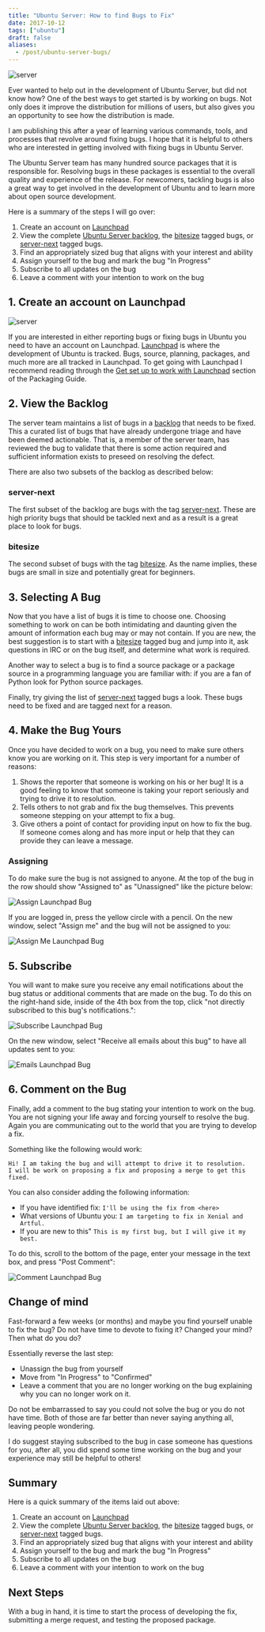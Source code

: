 ```yaml
---
title: "Ubuntu Server: How to find Bugs to Fix"
date: 2017-10-12
tags: ["ubuntu"]
draft: false
aliases:
  - /post/ubuntu-server-bugs/
---
```


![server](/img/ubuntu/server.png#center)

Ever wanted to help out in the development of Ubuntu Server, but did not know how? One of the best ways to get started is by working on bugs. Not only does it improve the distribution for millions of users, but also gives you an opportunity to see how the distribution is made.

I am publishing this after a year of learning various commands, tools, and processes that revolve around fixing bugs. I hope that it is helpful to others who are interested in getting involved with fixing bugs in Ubuntu Server.

The Ubuntu Server team has many hundred source packages that it is responsible for. Resolving bugs in these packages is essential to the overall quality and experience of the release. For newcomers, tackling bugs is also a great way to get involved in the development of Ubuntu and to learn more about open source development.

Here is a summary of the steps I will go over:

  1. Create an account on [Launchpad](https://launchpad.net/)
  1. View the complete [Ubuntu Server backlog](https://bugs.launchpad.net/~ubuntu-server/+subscribedbugs), the [bitesize](https://bugs.launchpad.net/~ubuntu-server/+subscribedbugs?field.searchtext=&field.status:list=NEW&field.status:list=CONFIRMED&field.status:list=TRIAGED&field.status:list=INPROGRESS&field.status:list=FIXCOMMITTED&field.status:list=INCOMPLETE_WITH_RESPONSE&field.status:list=INCOMPLETE_WITHOUT_RESPONSE&assignee_option=any&field.assignee=&field.bug_reporter=&field.bug_commenter=&field.subscriber=&field.structural_subscriber=&field.tag=bitesize&field.tags_combinator=ANY&field.status_upstream-empty-marker=1&field.has_cve.used=&field.omit_dupes.used=&field.omit_dupes=on&field.affects_me.used=&field.has_patch.used=&field.has_branches.used=&field.has_branches=on&field.has_no_branches.used=&field.has_no_branches=on&field.has_blueprints.used=&field.has_blueprints=on&field.has_no_blueprints.used=&field.has_no_blueprints=on&search=Search&orderby=-date_last_updated&start=0) tagged bugs, or [server-next](https://bugs.launchpad.net/ubuntu/?field.searchtext=&orderby=-importance&field.status:list=NEW&field.status:list=CONFIRMED&field.status:list=TRIAGED&field.status:list=INPROGRESS&field.status:list=FIXCOMMITTED&field.status:list=INCOMPLETE_WITH_RESPONSE&field.status:list=INCOMPLETE_WITHOUT_RESPONSE&assignee_option=any&field.assignee=&field.bug_reporter=&field.bug_commenter=&field.subscriber=&field.structural_subscriber=&field.component-empty-marker=1&field.tag=server-next&field.tags_combinator=ANY&field.status_upstream-empty-marker=1&field.has_cve.used=&field.omit_dupes.used=&field.omit_dupes=on&field.affects_me.used=&field.has_no_package.used=&field.has_patch.used=&field.has_branches.used=&field.has_branches=on&field.has_no_branches.used=&field.has_no_branches=on&field.has_blueprints.used=&field.has_blueprints=on&field.has_no_blueprints.used=&field.has_no_blueprints=on&search=Search) tagged bugs.
  1. Find an appropriately sized bug that aligns with your interest and ability
  1. Assign yourself to the bug and mark the bug "In Progress"
  1. Subscribe to all updates on the bug
  1. Leave a comment with your intention to work on the bug

## 1. Create an account on Launchpad

![server](/img/launchpad/logo.png#center)

If you are interested in either reporting bugs or fixing bugs in Ubuntu you need to have an account on Launchpad. [Launchpad](https://launchpad.net/) is where the development of Ubuntu is tracked. Bugs, source, planning, packages, and much more are all tracked in Launchpad. To get going with Launchpad I recommend reading through the [Get set up to work with Launchpad](http://packaging.ubuntu.com/html/getting-set-up.html#get-set-up-to-work-with-launchpad) section of the Packaging Guide.

## 2. View the Backlog

The server team maintains a list of bugs in a [backlog](https://bugs.launchpad.net/~ubuntu-server/+subscribedbugs) that needs to be fixed. This a curated list of bugs that have already undergone triage and have been deemed actionable. That is, a member of the server team, has reviewed the bug to validate that there is some action required and sufficient information exists to preseed on resolving the defect.

There are also two subsets of the backlog as described below:

### server-next

The first subset of the backlog are bugs with the tag [server-next](https://bugs.launchpad.net/ubuntu/?field.searchtext=&orderby=-importance&field.status:list=NEW&field.status:list=CONFIRMED&field.status:list=TRIAGED&field.status:list=INPROGRESS&field.status:list=FIXCOMMITTED&field.status:list=INCOMPLETE_WITH_RESPONSE&field.status:list=INCOMPLETE_WITHOUT_RESPONSE&assignee_option=any&field.assignee=&field.bug_reporter=&field.bug_commenter=&field.subscriber=&field.structural_subscriber=&field.component-empty-marker=1&field.tag=server-next&field.tags_combinator=ANY&field.status_upstream-empty-marker=1&field.has_cve.used=&field.omit_dupes.used=&field.omit_dupes=on&field.affects_me.used=&field.has_no_package.used=&field.has_patch.used=&field.has_branches.used=&field.has_branches=on&field.has_no_branches.used=&field.has_no_branches=on&field.has_blueprints.used=&field.has_blueprints=on&field.has_no_blueprints.used=&field.has_no_blueprints=on&search=search). These are high priority bugs that should be tackled next and as a result is a great place to look for bugs.

### bitesize

The second subset of bugs with the tag [bitesize](https://bugs.launchpad.net/~ubuntu-server/+subscribedbugs?field.searchtext=&field.status:list=NEW&field.status:list=CONFIRMED&field.status:list=TRIAGED&field.status:list=INPROGRESS&field.status:list=FIXCOMMITTED&field.status:list=INCOMPLETE_WITH_RESPONSE&field.status:list=INCOMPLETE_WITHOUT_RESPONSE&assignee_option=any&field.assignee=&field.bug_reporter=&field.bug_commenter=&field.subscriber=&field.structural_subscriber=&field.tag=bitesize&field.tags_combinator=ANY&field.status_upstream-empty-marker=1&field.has_cve.used=&field.omit_dupes.used=&field.omit_dupes=on&field.affects_me.used=&field.has_patch.used=&field.has_branches.used=&field.has_branches=on&field.has_no_branches.used=&field.has_no_branches=on&field.has_blueprints.used=&field.has_blueprints=on&field.has_no_blueprints.used=&field.has_no_blueprints=on&search=Search&orderby=-date_last_updated&start=0"). As the name implies, these bugs are small in size and potentially great for beginners.

## 3. Selecting A Bug

Now that you have a list of bugs it is time to choose one. Choosing something to work on can be both intimidating and daunting given the amount of information each bug may or may not contain. If you are new, the best suggestion is to start with a [bitesize](https://bugs.launchpad.net/~ubuntu-server/+subscribedbugs?field.searchtext=&field.status:list=NEW&field.status:list=CONFIRMED&field.status:list=TRIAGED&field.status:list=INPROGRESS&field.status:list=FIXCOMMITTED&field.status:list=INCOMPLETE_WITH_RESPONSE&field.status:list=INCOMPLETE_WITHOUT_RESPONSE&assignee_option=any&field.assignee=&field.bug_reporter=&field.bug_commenter=&field.subscriber=&field.structural_subscriber=&field.tag=bitesize&field.tags_combinator=ANY&field.status_upstream-empty-marker=1&field.has_cve.used=&field.omit_dupes.used=&field.omit_dupes=on&field.affects_me.used=&field.has_patch.used=&field.has_branches.used=&field.has_branches=on&field.has_no_branches.used=&field.has_no_branches=on&field.has_blueprints.used=&field.has_blueprints=on&field.has_no_blueprints.used=&field.has_no_blueprints=on&search=Search&orderby=-date_last_updated&start=0") tagged bug and jump into it, ask questions in IRC or on the bug itself, and determine what work is required.

Another way to select a bug is to find a source package or a package source in a programming language you are familiar with: if you are a fan of Python look for Python source packages.

Finally, try giving the list of [server-next](https://bugs.launchpad.net/ubuntu/?field.searchtext=&orderby=-importance&field.status:list=NEW&field.status:list=CONFIRMED&field.status:list=TRIAGED&field.status:list=INPROGRESS&field.status:list=FIXCOMMITTED&field.status:list=INCOMPLETE_WITH_RESPONSE&field.status:list=INCOMPLETE_WITHOUT_RESPONSE&assignee_option=any&field.assignee=&field.bug_reporter=&field.bug_commenter=&field.subscriber=&field.structural_subscriber=&field.component-empty-marker=1&field.tag=server-next&field.tags_combinator=ANY&field.status_upstream-empty-marker=1&field.has_cve.used=&field.omit_dupes.used=&field.omit_dupes=on&field.affects_me.used=&field.has_no_package.used=&field.has_patch.used=&field.has_branches.used=&field.has_branches=on&field.has_no_branches.used=&field.has_no_branches=on&field.has_blueprints.used=&field.has_blueprints=on&field.has_no_blueprints.used=&field.has_no_blueprints=on&search=search) tagged bugs a look. These bugs need to be fixed and are tagged next for a reason.

## 4. Make the Bug Yours

Once you have decided to work on a bug, you need to make sure others know you are working on it. This step is very important for a number of reasons:

  1. Shows the reporter that someone is working on his or her bug! It is a good feeling to know that someone is taking your report seriously and trying to drive it to resolution.
  1. Tells others to not grab and fix the bug themselves. This prevents someone stepping on your attempt to fix a bug.
  1. Give others a point of contact for providing input on how to fix the bug. If someone comes along and has more input or help that they can provide they can leave a message.

### Assigning

To do make sure the bug is not assigned to anyone. At the top of the bug in the row should show "Assigned to" as "Unassigned" like the picture below:

![Assign Launchpad Bug](/img/launchpad/bug_assign.png)

If you are logged in, press the yellow circle with a pencil. On the new window, select "Assign me" and the bug will not be assigned to you:

![Assign Me Launchpad Bug](/img/launchpad/bug_assign_me.png#center)

## 5. Subscribe

You will want to make sure you receive any email notifications about the bug status or additional comments that are made on the bug. To do this on the right-hand side, inside of the 4th box from the top, click "not directly subscribed to this bug's notifications.":

![Subscribe Launchpad Bug](/img/launchpad/bug_subscribe.png#center)

On the new window, select "Receive all emails about this bug" to have all updates sent to you:

![Emails Launchpad Bug](/img/launchpad/bug_all_emails.png#center)

## 6. Comment on the Bug

Finally, add a comment to the bug stating your intention to work on the bug. You are not signing your life away and forcing yourself to resolve the bug. Again you are communicating out to the world that you are trying to develop a fix.

Something like the following would work:

```text
Hi! I am taking the bug and will attempt to drive it to resolution.
I will be work on proposing a fix and proposing a merge to get this fixed.
```

You can also consider adding the following information:

* If you have identified fix: `I'll be using the fix from <here>`
* What versions of Ubuntu you: `I am targeting to fix in Xenial and Artful.`
* If you are new to this" `This is my first bug, but I will give it my best.`

To do this, scroll to the bottom of the page, enter your message in the text box, and press "Post Comment":

![Comment Launchpad Bug](/img/launchpad/bug_comment.png)

## Change of mind

Fast-forward a few weeks (or months) and maybe you find yourself unable to fix the bug? Do not have time to devote to fixing it? Changed your mind? Then what do you do?

Essentially reverse the last step:

* Unassign the bug from yourself
* Move from "In Progress" to "Confirmed"
* Leave a comment that you are no longer working on the bug explaining why you can no longer work on it.

Do not be embarrassed to say you could not solve the bug or you do not have time. Both of those are far better than never saying anything all, leaving people wondering.

I do suggest staying subscribed to the bug in case someone has questions for you, after all, you did spend some time working on the bug and your experience may still be helpful to others!

## Summary

Here is a quick summary of the items laid out above:

  1. Create an account on [Launchpad](https://launchpad.net/)
  1. View the complete [Ubuntu Server backlog](https://bugs.launchpad.net/~ubuntu-server/+subscribedbugs), the [bitesize](https://bugs.launchpad.net/~ubuntu-server/+subscribedbugs?field.searchtext=&field.status:list=NEW&field.status:list=CONFIRMED&field.status:list=TRIAGED&field.status:list=INPROGRESS&field.status:list=FIXCOMMITTED&field.status:list=INCOMPLETE_WITH_RESPONSE&field.status:list=INCOMPLETE_WITHOUT_RESPONSE&assignee_option=any&field.assignee=&field.bug_reporter=&field.bug_commenter=&field.subscriber=&field.structural_subscriber=&field.tag=bitesize&field.tags_combinator=ANY&field.status_upstream-empty-marker=1&field.has_cve.used=&field.omit_dupes.used=&field.omit_dupes=on&field.affects_me.used=&field.has_patch.used=&field.has_branches.used=&field.has_branches=on&field.has_no_branches.used=&field.has_no_branches=on&field.has_blueprints.used=&field.has_blueprints=on&field.has_no_blueprints.used=&field.has_no_blueprints=on&search=Search&orderby=-date_last_updated&start=0) tagged bugs, or [server-next](https://bugs.launchpad.net/ubuntu/?field.searchtext=&orderby=-importance&field.status:list=NEW&field.status:list=CONFIRMED&field.status:list=TRIAGED&field.status:list=INPROGRESS&field.status:list=FIXCOMMITTED&field.status:list=INCOMPLETE_WITH_RESPONSE&field.status:list=INCOMPLETE_WITHOUT_RESPONSE&assignee_option=any&field.assignee=&field.bug_reporter=&field.bug_commenter=&field.subscriber=&field.structural_subscriber=&field.component-empty-marker=1&field.tag=server-next&field.tags_combinator=ANY&field.status_upstream-empty-marker=1&field.has_cve.used=&field.omit_dupes.used=&field.omit_dupes=on&field.affects_me.used=&field.has_no_package.used=&field.has_patch.used=&field.has_branches.used=&field.has_branches=on&field.has_no_branches.used=&field.has_no_branches=on&field.has_blueprints.used=&field.has_blueprints=on&field.has_no_blueprints.used=&field.has_no_blueprints=on&search=Search) tagged bugs.
  1. Find an appropriately sized bug that aligns with your interest and ability
  1. Assign yourself to the bug and mark the bug "In Progress"
  1. Subscribe to all updates on the bug
  1. Leave a comment with your intention to work on the bug

## Next Steps

With a bug in hand, it is time to start the process of developing the fix, submitting a merge request, and testing the proposed package.
